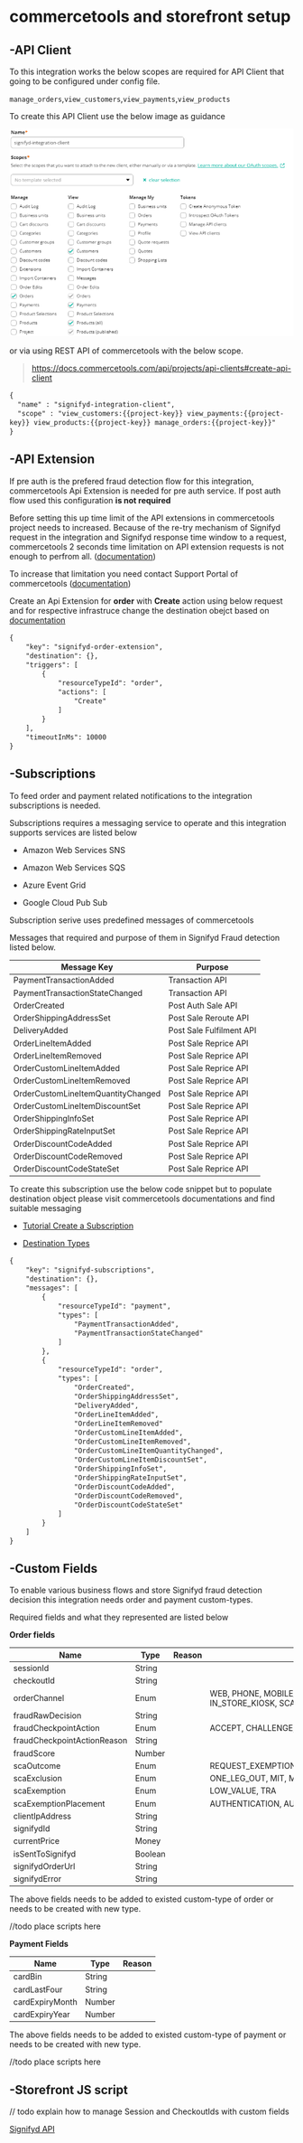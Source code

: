 # commercetools and storefront setup

## -API Client

To this integration works the below scopes are required for API Client that going to be configured under config file.

`manage_orders`,`view_customers`,`view_payments`,`view_products`

To create this API Client use the below image as guidance 

![scope](./images/scope.png)

or via using REST API of commercetools with the below scope.

> https://docs.commercetools.com/api/projects/api-clients#create-api-client

```
{
  "name" : "signifyd-integration-client",
  "scope" : "view_customers:{{project-key}} view_payments:{{project-key}} view_products:{{project-key}} manage_orders:{{project-key}}"
}
```

## -API Extension

If pre auth is the prefered fraud detection flow for this integration, commercetools Api Extension is needed for pre auth service. If post auth flow used this configuration **is not required**

Before setting this up time limit of the API extensions in commercetools project needs to increased. Because of the re-try mechanism of Signifyd request in the integration and Signifyd response time window to a request, commercetools 2 seconds time limitation on API extension requests is not enough to perfrom all. ([documentation](https://docs.commercetools.com/api/projects/api-extensions#time-limits)) 

To increase that limitation you need contact Support Portal of commercetools ([documentation](https://docs.commercetools.com/api/projects/api-extensions#set-timeoutinms))

Create an Api Extension for **order** with **Create** action using below request and for respective infrastruce change the destination obejct based on [documentation](https://docs.commercetools.com/api/projects/api-extensions#create-extension)

```
{
    "key": "signifyd-order-extension",
    "destination": {},
    "triggers": [
        {
            "resourceTypeId": "order",
            "actions": [
                "Create"
            ]
        }
    ],
    "timeoutInMs": 10000
}
```

## -Subscriptions

To feed order and payment related notifications to the integration subscriptions is needed.

Subscriptions requires a messaging service to operate and this integration supports services are listed below

- Amazon Web Services SNS

- Amazon Web Services SQS

- Azure Event Grid

- Google Cloud Pub Sub

Subscription serive uses predefined messages of commercetools 

Messages that required and purpose of them in Signifyd Fraud detection listed below.

| Message Key                        | Purpose                  |
| ---------------------------------- | ------------------------ |
| PaymentTransactionAdded            | Transaction API          |
| PaymentTransactionStateChanged     | Transaction API          |
| OrderCreated                       | Post Auth Sale API       |
| OrderShippingAddressSet            | Post Sale Reroute API    |
| DeliveryAdded                      | Post Sale Fulfilment API |
| OrderLineItemAdded                 | Post Sale Reprice API    |
| OrderLineItemRemoved               | Post Sale Reprice API    |
| OrderCustomLineItemAdded           | Post Sale Reprice API    |
| OrderCustomLineItemRemoved         | Post Sale Reprice API    |
| OrderCustomLineItemQuantityChanged | Post Sale Reprice API    |
| OrderCustomLineItemDiscountSet     | Post Sale Reprice API    |
| OrderShippingInfoSet               | Post Sale Reprice API    |
| OrderShippingRateInputSet          | Post Sale Reprice API    |
| OrderDiscountCodeAdded             | Post Sale Reprice API    |
| OrderDiscountCodeRemoved           | Post Sale Reprice API    |
| OrderDiscountCodeStateSet          | Post Sale Reprice API    |

To create this subscription use the below code snippet but to populate destination object please visit commercetools documentations and find suitable messaging

- [Tutorial Create a Subscription](https://docs.commercetools.com/tutorials/subscriptions#create-a-subscription)

- [Destination Types](https://docs.commercetools.com/api/projects/subscriptions#destination)

```
{
    "key": "signifyd-subscriptions",
    "destination": {},
    "messages": [
        {
            "resourceTypeId": "payment",
            "types": [
                "PaymentTransactionAdded",
                "PaymentTransactionStateChanged"
            ]
        },
        {
            "resourceTypeId": "order",
            "types": [
                "OrderCreated",
                "OrderShippingAddressSet",
                "DeliveryAdded",
                "OrderLineItemAdded",
                "OrderLineItemRemoved"
                "OrderCustomLineItemAdded",
                "OrderCustomLineItemRemoved",
                "OrderCustomLineItemQuantityChanged",
                "OrderCustomLineItemDiscountSet",
                "OrderShippingInfoSet",
                "OrderShippingRateInputSet",
                "OrderDiscountCodeAdded",
                "OrderDiscountCodeRemoved",
                "OrderDiscountCodeStateSet"
            ]
        }
    ]
}
```

## -Custom Fields

To enable various business flows and store Signifyd fraud detection decision this integration needs order and payment custom-types.

Required fields and what they represented are listed below

**Order fields**

| Name                        | Type    | Reason | Values                                                                                 |
| --------------------------- | ------- | ------ | -------------------------------------------------------------------------------------- |
| sessionId                   | String  |        |                                                                                        |
| checkoutId                  | String  |        |                                                                                        |
| orderChannel                | Enum    |        | WEB, PHONE, MOBILE_APP, SOCIAL, MARKETPLACE, IN_STORE_KIOSK, SCAN_AND_GO, SMART_TV MIT |
| fraudRawDecision            | String  |        |                                                                                        |
| fraudCheckpointAction       | Enum    |        | ACCEPT, CHALLENGE, CREDIT, HOLD, REJECT                                                |
| fraudCheckpointActionReason | String  |        |                                                                                        |
| fraudScore                  | Number  |        |                                                                                        |
| scaOutcome                  | Enum    |        | REQUEST_EXEMPTION, REQUEST_EXCLUSION, DELEGATE_TO_PSP, NOT_EVALUATED                   |
| scaExclusion                | Enum    |        | ONE_LEG_OUT, MIT, MOTO, ANONYMOUS_PREPAID                                              |
| scaExemption                | Enum    |        | LOW_VALUE, TRA                                                                         |
| scaExemptionPlacement       | Enum    |        | AUTHENTICATION, AUTHORIZATION                                                          |
| clientIpAddress             | String  |        |                                                                                        |
| signifydId                  | String  |        |                                                                                        |
| currentPrice                | Money   |        |                                                                                        |
| isSentToSignifyd            | Boolean |        |                                                                                        |
| signifydOrderUrl            | String  |        |                                                                                        |
| signifydError               | String  |        |                                                                                        |

The above fields needs to be added to existed custom-type of order or needs to be created with new type.

//todo place scripts here

**Payment Fields** 

| Name            | Type   | Reason |
| --------------- | ------ | ------ |
| cardBin         | String |        |
| cardLastFour    | String |        |
| cardExpiryMonth | Number |        |
| cardExpiryYear  | Number |        |

The above fields needs to be added to existed custom-type of payment or needs to be created with new type.

//todo place scripts here

## -Storefront JS script

// todo explain how to manage Session and CheckoutIds with custom fields

[Signifyd API](https://docs.signifyd.com/#section/Device-Fingerprinting)

